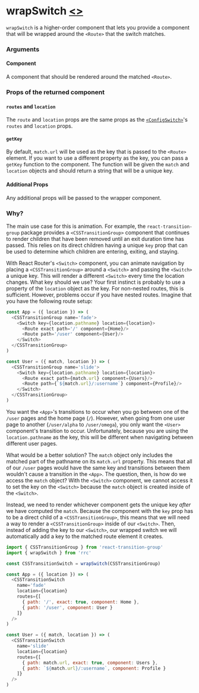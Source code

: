 # wrapSwitch [\<\>](https://github.com/pshrmn/rrc/blob/master/src/wrapSwitch.js#L5 "Source code")

`wrapSwitch` is a higher-order component that lets you provide a component that will be wrapped around the `<Route>` that the switch matches.

### Arguments

#### Component

A component that should be rendered around the matched `<Route>`.

### Props of the returned component

#### `routes` and `location`

The `route` and `location` props are the same props as the [`<ConfigSwitch>`](ConfigSwitch.md)'s `routes` and `location` props.

#### `getKey`

By default, `match.url` will be used as the key that is passed to the `<Route>` element. If you want to use a different property as the key, you can pass a `getKey` function to the component. The function will be given the `match` and `location` objects and should return a string that will be a unique key.

#### Additional Props

Any additional props will be passed to the wrapper component.

### Why?

The main use case for this is animation. For example, the `react-transition-group` package provides a `<CSSTransitionGroup>` component that continues to render children that have been removed until an exit duration time has passed. This relies on its direct children having a unique `key` prop that can be used to determine which children are entering, exiting, and staying.

With React Router's `<Switch>` component, you can animate navigation by placing a `<CSSTransitionGroup>` around a `<Switch>` and passing the `<Switch>` a unique key. This will render a different `<Switch>` every time the location changes. What key should we use? Your first instinct is probably to use a property of the `location` object as the key. For non-nested routes, this is sufficient. However, problems occur if you have nested routes. Imagine that you have the following route setup:

```js
const App = ({ location }) => (
  <CSSTransitionGroup name='fade'>
    <Switch key={location.pathname} location={location}>
      <Route exact path='/' component={Home}/>
      <Route path='/user' component={User}/>
    </Switch>
  </CSSTransitionGroup>
)

const User = ({ match, location }) => (
  <CSSTransitionGroup name='slide'>
    <Switch key={location.pathname} location={location}>
      <Route exact path={match.url} component={Users}/>
      <Route path={`${match.url}/:username`} component={Profile}/>
    </Switch>
  </CSSTransitionGroup>
)
```

You want the `<App>`'s transitions to occur when you go between one of the `/user` pages and the home page (`/`). However, when going from one user page to another (`/user/alpha` to `/user/omega`), you only want the `<User>` component's transition to occur. Unfortunately, because you are using the `location.pathname` as the key, this will be different when navigating between different user pages.

What would be a better solution? The `match` object only includes the matched part of the pathname on its `match.url` property. This means that all of our `/user` pages would have the same key and transitions between them wouldn't cause a transition in the `<App>`. The question, then, is how do we access the `match` object? With the `<Switch>` component, we cannot access it to set the key on the `<Switch>` because the `match` object is created inside of the `<Switch>`.

Instead, we need to render whichever component gets the unique key _after_ we have computed the `match`. Because the component with the `key` prop has to be a direct child of a `<CSSTransitionGroup>`, this means that we will need a way to render a `<CSSTransitionGroup>` inside of our `<Switch>`. Then, instead of adding the key to our `<Switch>`, our wrapped switch we will automatically add a key to the matched route element it creates.

```js
import { CSSTransitionGroup } from 'react-transition-group'
import { wrapSwitch } from 'rrc'

const CSSTransitionSwitch = wrapSwitch(CSSTransitionGroup)

const App = ({ location }) => (
  <CSSTransitionSwitch
    name='fade'
    location={location}
    routes={[
      { path: '/', exact: true, component: Home },
      { path: '/user', component: User }
    ]}
  />
)

const User = ({ match, location }) => (
  <CSSTransitionSwitch
    name='slide'
    location={location}
    routes={[
      { path: match.url, exact: true, component: Users },
      { path: `${match.url}/:username`, component: Profile }
    ]}
  />
)
```
